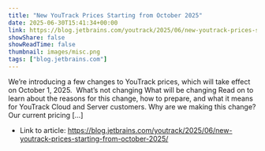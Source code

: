 ```yaml
---
title: "New YouTrack Prices Starting from October 2025"
date: 2025-06-30T15:41:34+00:00
link: https://blog.jetbrains.com/youtrack/2025/06/new-youtrack-prices-starting-from-october-2025/
showShare: false
showReadTime: false
thumbnail: images/misc.png
tags: ["blog.jetbrains.com"]
---
```

We’re introducing a few changes to YouTrack prices, which will take effect on October 1, 2025.  What’s not changing What will be changing Read on to learn about the reasons for this change, how to prepare, and what it means for YouTrack Cloud and Server customers. Why are we making this change? Our current pricing […]

- Link to article: https://blog.jetbrains.com/youtrack/2025/06/new-youtrack-prices-starting-from-october-2025/